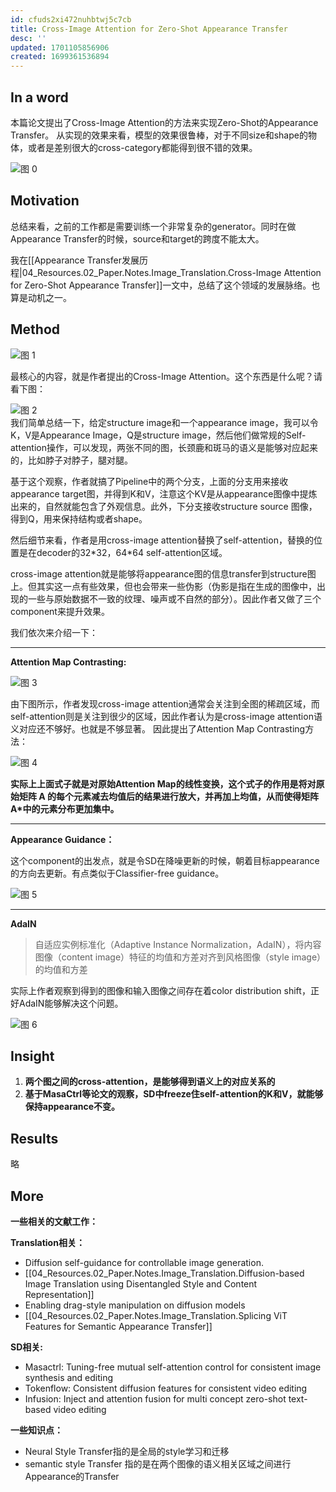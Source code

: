 ```yaml
---
id: cfuds2xi472nuhbtwj5c7cb
title: Cross-Image Attention for Zero-Shot Appearance Transfer
desc: ''
updated: 1701105856906
created: 1699361536894
---
```



## In a word

本篇论文提出了Cross-Image Attention的方法来实现Zero-Shot的Appearance Transfer。
从实现的效果来看，模型的效果很鲁棒，对于不同size和shape的物体，或者是差别很大的cross-category都能得到很不错的效果。

![图 0](assets/images/42d3b36d5ed3e29ec140d24d1d69989098973163bd10fe3cdd09f9aa9f30c021.png)  


## Motivation
总结来看，之前的工作都是需要训练一个非常复杂的generator。同时在做Appearance Transfer的时候，source和target的跨度不能太大。

我在[[Appearance Transfer发展历程|04_Resources.02_Paper.Notes.Image_Translation.Cross-Image Attention for Zero-Shot Appearance Transfer]]一文中，总结了这个领域的发展脉络。也算是动机之一。



## Method

![图 1](assets/images/4a75a5fcdbb426188c66c580de1eb339377f6649bdf643152eba7d6023ba7b24.png)  

最核心的内容，就是作者提出的Cross-Image Attention。这个东西是什么呢？请看下图：


![图 2](assets/images/9769f8265ae01807b37ff92cb925e91eb3b5705bdc396332e47d75cb918a0fb6.png)  
我们简单总结一下，给定structure image和一个appearance image，我可以令K，V是Appearance Image，Q是structure image，然后他们做常规的Self-attention操作，可以发现，两张不同的图，长颈鹿和斑马的语义是能够对应起来的，比如脖子对脖子，腿对腿。


基于这个观察，作者就搞了Pipeline中的两个分支，上面的分支用来接收appearance target图，并得到K和V，注意这个KV是从appearance图像中提炼出来的，自然就能包含了外观信息。此外，下分支接收structure source 图像，得到Q，用来保持结构或者shape。

然后细节来看，作者是用cross-image attention替换了self-attention，替换的位置是在decoder的32\*32，64\*64 self-attention区域。

cross-image attention就是能够将appearance图的信息transfer到structure图上。但其实这一点有些效果，但也会带来一些伪影（伪影是指在生成的图像中，出现的一些与原始数据不一致的纹理、噪声或不自然的部分）。因此作者又做了三个component来提升效果。

我们依次来介绍一下：

---

**Attention Map Contrasting:**

![图 3](assets/images/d3b1f8d37ded5c21e4b8aa04edd39b50babc8f05479a0acf7d6bd9c153786c9e.png)  

由下图所示，作者发现cross-image attention通常会关注到全图的稀疏区域，而self-attention则是关注到很少的区域，因此作者认为是cross-image attention语义对应还不够好。也就是不够显著。
因此提出了Attention Map Contrasting方法：

![图 4](assets/images/fb63ef1d169d572198807ad2236ff59a142dcb9d8a5b1b63d163d26ec48d4f17.png)  

**实际上上面式子就是对原始Attention Map的线性变换，这个式子的作用是将对原始矩阵 A 的每个元素减去均值后的结果进行放大，并再加上均值，从而使得矩阵 A*中的元素分布更加集中。**

---
**Appearance Guidance：**

这个component的出发点，就是令SD在降噪更新的时候，朝着目标appearance的方向去更新。有点类似于Classifier-free guidance。

![图 5](assets/images/d595e4d9b8c361fa75057cbb920f39de215bf76651fd0076cea78ad853be4b1f.png)  


---

**AdaIN**

> 自适应实例标准化（Adaptive Instance Normalization，AdaIN），将内容图像（content image）特征的均值和方差对齐到风格图像（style image）的均值和方差

实际上作者观察到得到的图像和输入图像之间存在着color distribution shift，正好AdaIN能够解决这个问题。

![图 6](assets/images/6f99785ffec2689b81ec9c7ef4b8701e183f354a29e4ced6904daf19d7703b2b.png)  






## Insight

1. **两个图之间的cross-attention，是能够得到语义上的对应关系的**
2. **基于MasaCtrl等论文的观察，SD中freeze住self-attention的K和V，就能够保持appearance不变。**




## Results
略




## More

**一些相关的文献工作：**

**Translation相关：**

* Diffusion self-guidance for controllable image generation.
* [[04_Resources.02_Paper.Notes.Image_Translation.Diffusion-based Image Translation using Disentangled Style and Content Representation]]
* Enabling drag-style manipulation on diffusion models
* [[04_Resources.02_Paper.Notes.Image_Translation.Splicing ViT Features for Semantic Appearance Transfer]]

**SD相关:**

* Masactrl: Tuning-free mutual self-attention control for consistent image synthesis and editing
* Tokenflow: Consistent diffusion features for consistent video editing
* Infusion: Inject and attention fusion for multi concept zero-shot text-based video editing

**一些知识点：**
* Neural Style Transfer指的是全局的style学习和迁移
* semantic style Transfer 指的是在两个图像的语义相关区域之间进行Appearance的Transfer
